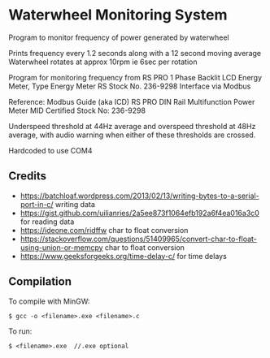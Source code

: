 # Waterwheel Monitoring System

Program to monitor frequency of power generated by waterwheel

Prints frequency every 1.2 seconds along with a 12 second moving average
Waterwheel rotates at approx 10rpm ie 6sec per rotation

Program for monitoring frequency from RS PRO 1 Phase Backlit LCD Energy Meter, Type Energy Meter RS Stock No. 236-9298
Interface via Modbus

Reference: Modbus Guide (aka ICD)
RS PRO DIN Rail Multifunction Power Meter
MID Certified
Stock No: 236-9298

Underspeed threshold at 44Hz average and overspeed threshold at 48Hz average, with audio warning when either of these thresholds are crossed.

Hardcoded to use COM4

## Credits

- https://batchloaf.wordpress.com/2013/02/13/writing-bytes-to-a-serial-port-in-c/   writing data
- https://gist.github.com/uilianries/2a5ee873f1064efb192a6f4ea016a3c0   for reading data
- https://ideone.com/ridffw char to float conversion
- https://stackoverflow.com/questions/51409965/convert-char-to-float-using-union-or-memcpy char to float conversion
- https://www.geeksforgeeks.org/time-delay-c/  for time delays

## Compilation

To compile with MinGW:

    $ gcc -o <filename>.exe <filename>.c


To run:

    $ <filename>.exe  //.exe optional
